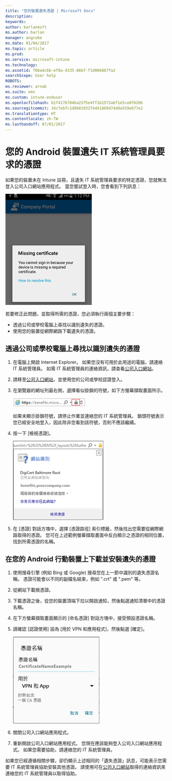 ```yaml
---
title: "您的裝置遺失憑證 | Microsoft Docs"
description: 
keywords: 
author: barlanmsft
ms.author: barlan
manager: angrobe
ms.date: 01/04/2017
ms.topic: article
ms.prod: 
ms.service: microsoft-intune
ms.technology: 
ms.assetid: f0ba4cbb-ef0a-4335-86bf-f1d006867fa2
searchScope: User help
ROBOTS: 
ms.reviewer: arnab
ms.suite: ems
ms.custom: intune-enduser
ms.openlocfilehash: b1f4176704ba25f5e4ff1b1572a6f1e5ce0f620b
ms.sourcegitcommit: 34cfebfc1d8b81032f4d41869d74dda559e677e2
ms.translationtype: HT
ms.contentlocale: zh-TW
ms.lasthandoff: 07/01/2017
---
```

# <a name="your-android-device-is-missing-a-certificate-required-by-your-it-admin"></a>您的 Android 裝置遺失 IT 系統管理員要求的憑證

如果您的裝置未在 Intune 註冊，且遺失 IT 系統管理員要求的特定憑證，您就無法登入公司入口網站應用程式。 當您嘗試登入時，您會看到下列訊息：

![screenshot-error-message-about-missing-certificate](./media/andr-cert_install-1-cert_missing.png)

若要修正此問題，並取得所需的憑證，您必須執行兩個主要步驟：

- 透過公司或學校電腦上尋找以識別遺失的憑證。
- 使用您的裝置從網際網路下載遺失的憑證。

## <a name="identify-the-missing-certificate-by-looking-on-a-company-or-school-pc"></a>透過公司或學校電腦上尋找以識別遺失的憑證

1. 在電腦上開啟 Internet Explorer。 如果您沒有可用於此用途的電腦，請連絡 IT 系統管理員。 如需 IT 系統管理員的連絡資訊，請查看[公司入口網站](http://portal.manage.microsoft.com)。

2. 請移至[公司入口網站](http://portal.manage.microsoft.com)，並使用您的公司或學校認證登入。

3. 在瀏覽器的網址列最右側，選擇看似掛鎖的符號，如下方螢幕擷取畫面所示。

    ![screenshot-internet-explorer-address-bar-padlock-symbol](./media/andr-missing-cert-ie-padlock-symbol.png)

    如果未顯示掛鎖符號，請停止作業並連絡您的 IT 系統管理員。 鎖頭符號表示您已經安全地登入，因此除非您看到該符號，否則不應該繼續。

4. 按一下 [檢視憑證]。

    ![screenshot-internet-explorer-view-certificates-button-on-website-identification-dialog](./media/andr-missg-cert-ie-view-cert-button.png)

5. 在 [憑證] 對話方塊中，選擇 [憑證路徑] 索引標籤，然後找出您需要從網際網路取得的憑證。 您可在上述範例螢幕擷取畫面中反白顯示之憑證的相同位置，找到所需憑證的名稱。

## <a name="download-and-install-the-missing-certificate-on-your-android-mobile-device"></a>在您的 Android 行動裝置上下載並安裝遺失的憑證

1. 使用搜尋引擎 (例如 Bing 或 Google) 搜尋您在上一節中識別的遺失憑證名稱。 憑證可能會以不同的副檔名結束，例如 ".crt" 或 ".pem" 等。

2. 從網站下載根憑證。

3. 下載憑證之後，從您的裝置頂端下拉以開啟通知，然後點選通知清單中的憑證名稱。

4. 在下方螢幕擷取畫面顯示的 [命名憑證] 對話方塊中，接受預設憑證名稱。

5. 請確認 [認證使用] 設為 [用於 VPN 和應用程式]，然後點選 [確定]。

    ![screenshot-certificate-name-dialog-showing-certificate-name](./media/andr-missing-cert-cert-name.png)

6. 關閉公司入口網站應用程式。

7. 重新開啟公司入口網站應用程式。 您現在應該能夠登入公司入口網站應用程式。 如果您需要協助，請連絡您的 IT 系統管理員。

如果您已經遵循相關步驟，卻仍顯示上述相同的「遺失憑證」訊息，可能表示您需要 IT 系統管理員協助安裝其他憑證。 請使用可在[公司入口網站](http://portal.manage.microsoft.com)取得的連絡資訊來連絡您的 IT 系統管理員以取得協助。
